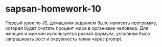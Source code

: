 # sapsan-homework-10

Первый урок по JS, домашним заданием было написать программу, которая будет считать процент жира в организме человека. Для женщин и мужчин используется разная формула, условием было запрашивать рост и окружность талии через prompt.
